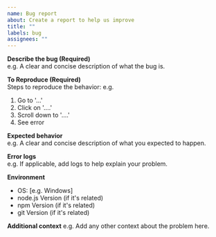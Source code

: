 ```yaml
---
name: Bug report
about: Create a report to help us improve
title: ""
labels: bug
assignees: ""
---
```


**Describe the bug (Required)**\
e.g. A clear and concise description of what the bug is.

**To Reproduce (Required)**\
Steps to reproduce the behavior:
e.g.

1. Go to '...'
2. Click on '....'
3. Scroll down to '....'
4. See error

**Expected behavior**\
e.g. A clear and concise description of what you expected to happen.

**Error logs**\
e.g. If applicable, add logs to help explain your problem.

**Environment**

-   OS: [e.g. Windows]
-   node.js Version (if it's related)
-   npm Version (if it's related)
-   git Version (if it's related)

**Additional context**
e.g. Add any other context about the problem here.
